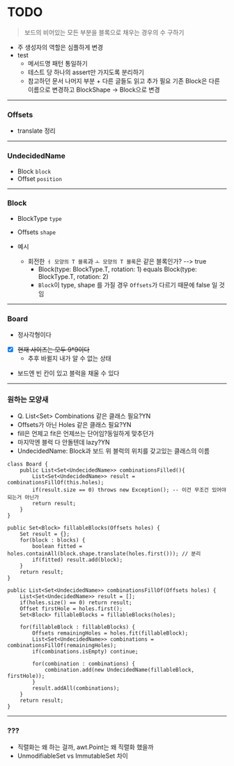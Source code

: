 # TODO

> 보드의 비어있는 모든 부분을 블록으로 채우는 경우의 수 구하기 

- 주 생성자의 역할은 심플하게 변경
- test
    - 메서드명 패턴 통일하기
    - 테스트 당 하나의 assert만 가지도록 분리하기
    - 참고하던 문서 나머지 부분 + 다른 글들도 읽고 추가 필요
      기존 Block은 다른 이름으로 변경하고 BlockShape -> Block으로 변경

---

### Offsets
- translate 정리

---

### UndecidedName
- Block `block`
- Offset `position`

---

### Block
- BlockType `type`
- Offsets `shape`

- 예시
    - 회전한 `ㅓ 모양의 T 블록`과 `ㅗ 모양의 T 블록`은 같은 블록인가? --> true
        - Block(type: BlockType.T, rotation: 1) equals Block(type: BlockType.T, rotation: 2)
        -  `Block`이 type, shape 를 가질 경우 `Offsets`가 다르기 때문에 false 일 것임 
    

---

### Board
- 정사각형이다
- [x] ~~현재 사이즈는 모두 9*9이다~~
  - 추후 바뀔지 내가 알 수 없는 상태
- 보드엔 빈 칸이 있고 블럭을 채울 수 있다

---

### 원하는 모양새
- Q. List<Set<Block>> Combinations 같은 클래스 필요?YN
- Offsets가 아닌 Holes 같은 클래스 필요?YN
- fill은 언제고 fit은 언제쓰는 단어임?동일하게 맞추던가
- 마지막엔 블럭 다 안돌텐데 lazy?YN 
- UndecidedName: Block과 보드 위 블럭의 위치를 갖고있는 클래스의 이름
```
class Board {
    public List<Set<UndecidedName>> combinationsFilled(){
        List<Set<UndecidedName>> result = combinationsFillOf(this.holes);
        if(result.size == 0) throws new Exception(); -- 이건 무조건 있어야되는거 아닌가
        return result;
    }
}

public Set<Block> fillableBlocks(Offsets holes) {
    Set result = {};
    for(block : blocks) {
        boolean fitted = holes.containAll(block.shape.translate(holes.first())); // 분리
        if(fitted) result.add(block);
    }
    return result;
}

public List<Set<UndecidedName>> combinationsFillOf(Offsets holes) {
    List<Set<UndecidedName>> result = [];
    if(holes.size() == 0) return result;
    Offset firstHole = holes.first();
    Set<Block> fillableBlocks = fillableBlocks(holes);
    
    for(fillableBlock : fillableBlocks) {
        Offsets remainingHoles = holes.fit(fillableBlock);
        List<Set<UndecidedName>> combinations = combinationsFillOf(remainingHoles);
        if(combinations.isEmpty) continue; 
        
        for(combination : combinations) {
            combination.add(new UndecidedName(fillableBlock, firstHole));
        }
        result.addAll(combinations);
    }
    return result;
}

```

---

### ???
- 직렬화는 왜 하는 걸까, awt.Point는 왜 직렬화 했을까
- UnmodifiableSet vs ImmutableSet 차이
